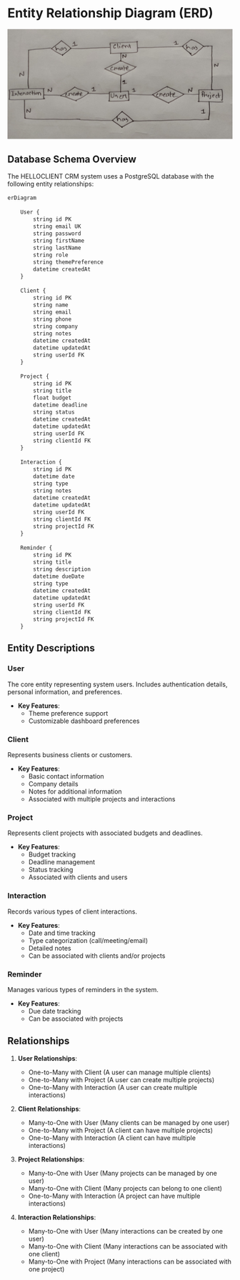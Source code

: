 # Entity Relationship Diagram (ERD)

![HELLOCLIENT ER Diagram](ER_DIAGRAM_helloClient.jpg)

## Database Schema Overview

The HELLOCLIENT CRM system uses a PostgreSQL database with the following entity relationships:

```mermaid
erDiagram

    User {
        string id PK
        string email UK
        string password
        string firstName
        string lastName
        string role
        string themePreference
        datetime createdAt
    }

    Client {
        string id PK
        string name
        string email
        string phone
        string company
        string notes
        datetime createdAt
        datetime updatedAt
        string userId FK
    }

    Project {
        string id PK
        string title
        float budget
        datetime deadline
        string status
        datetime createdAt
        datetime updatedAt
        string userId FK
        string clientId FK
    }

    Interaction {
        string id PK
        datetime date
        string type
        string notes
        datetime createdAt
        datetime updatedAt
        string userId FK
        string clientId FK
        string projectId FK
    }

    Reminder {
        string id PK
        string title
        string description
        datetime dueDate
        string type
        datetime createdAt
        datetime updatedAt
        string userId FK
        string clientId FK
        string projectId FK
    }
```

## Entity Descriptions

### User
The core entity representing system users. Includes authentication details, personal information, and preferences.
- **Key Features**:
  - Theme preference support
  - Customizable dashboard preferences

### Client
Represents business clients or customers.
- **Key Features**:
  - Basic contact information
  - Company details
  - Notes for additional information
  - Associated with multiple projects and interactions

### Project
Represents client projects with associated budgets and deadlines.
- **Key Features**:
  - Budget tracking
  - Deadline management
  - Status tracking
  - Associated with clients and users

### Interaction
Records various types of client interactions.
- **Key Features**:
  - Date and time tracking
  - Type categorization (call/meeting/email)
  - Detailed notes
  - Can be associated with clients and/or projects

### Reminder
Manages various types of reminders in the system.
- **Key Features**:
  - Due date tracking
  - Can be associated with projects


## Relationships

1. **User Relationships**:
   - One-to-Many with Client (A user can manage multiple clients)
   - One-to-Many with Project (A user can create multiple projects)
   - One-to-Many with Interaction (A user can create multiple interactions)

2. **Client Relationships**:
   - Many-to-One with User (Many clients can be managed by one user)
   - One-to-Many with Project (A client can have multiple projects)
   - One-to-Many with Interaction (A client can have multiple interactions)

3. **Project Relationships**:
   - Many-to-One with User (Many projects can be managed by one user)
   - Many-to-One with Client (Many projects can belong to one client)
   - One-to-Many with Interaction (A project can have multiple interactions)

4. **Interaction Relationships**:
   - Many-to-One with User (Many interactions can be created by one user)
   - Many-to-One with Client (Many interactions can be associated with one client)
   - Many-to-One with Project (Many interactions can be associated with one project)
